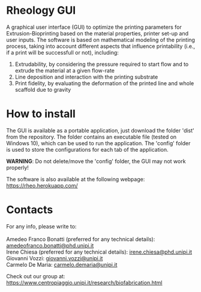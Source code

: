 # Rheology GUI

A graphical user interface (GUI) to optimize the printing parameters for Extrusion-Bioprinting based on the material properties, printer set-up and user inputs. The software is based on mathematical modeling of the printing process, taking into account different aspects that influence printability (i.e., if a print will be successfull or not), including:
1. Extrudability, by considering the pressure required to start flow and to extrude the material at a given flow-rate
2. Line deposition and interaction with the printing substrate
3. Print fidelity, by evaluating the deformation of the printed line and whole scaffold due to gravity

# How to install
The GUI is available as a portable application, just download the folder 'dist' from the repository.
The folder contains an executable file (tested on Windows 10), which can be used to run the application. The 'config' folder is used to store the configurations for each tab of the application.

**WARNING**: Do not delete/move the 'config' folder, the GUI may not work properly!

The software is also available at the following webpage: <https://rheo.herokuapp.com/>

# Contacts
For any info, please write to:\
\
Amedeo Franco Bonatti (preferred for any technical details): <amedeofranco.bonatti@phd.unipi.it>\
Irene Chiesa (preferred for any technical details): <irene.chiesa@phd.unipi.it>\
Giovanni Vozzi: <giovanni.vozzi@unipi.it>\
Carmelo De Maria: <carmelo.demaria@unipi.it>

Check out our group at: https://www.centropiaggio.unipi.it/research/biofabrication.html
